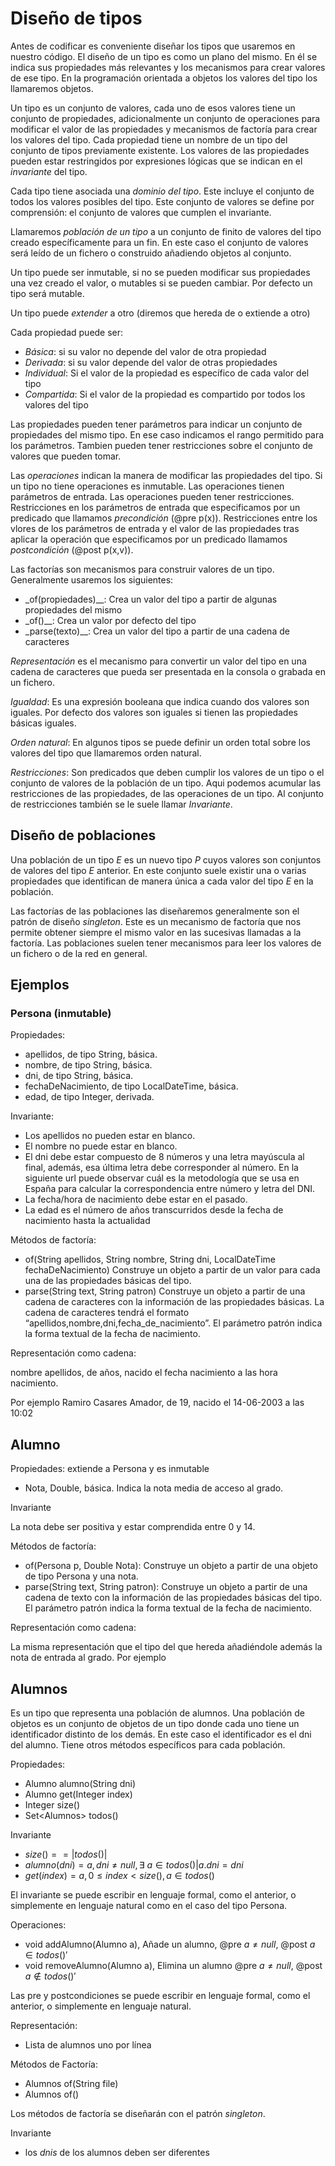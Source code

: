 # Diseño de tipos

Antes de codificar es conveniente diseñar los tipos que usaremos en nuestro código. El diseño de un tipo es como un plano del mismo. En él se indica sus propiedades más relevantes y los mecanismos para crear valores de ese tipo. En la programación orientada a objetos los valores del tipo los llamaremos objetos.

Un tipo es un conjunto de valores, cada uno de esos valores tiene un conjunto de propiedades, adicionalmente un conjunto de operaciones para modificar el valor de las propiedades y mecanismos de factoría para crear los valores del tipo. Cada propiedad tiene un nombre de un tipo del conjunto de tipos previamente existente. Los valores de las propiedades pueden estar restringidos por expresiones lógicas que se indican en el _invariante_ del tipo.

Cada tipo tiene asociada una _dominio del tipo_. Este incluye el conjunto de todos los valores posibles del tipo. Este conjunto de valores se define por comprensión: el conjunto de valores que cumplen el invariante. 

Llamaremos _población de un tipo_ a un conjunto de finito de valores del tipo creado específicamente para un fin. En este caso el conjunto de valores será leído de un fichero o construido añadiendo objetos al conjunto. 

Un tipo puede ser inmutable, si no se pueden modificar sus propiedades una vez creado el valor, o mutables si se pueden cambiar. Por defecto un tipo será mutable.

Un tipo puede _extender_ a otro (diremos que hereda de o extiende a otro)

Cada propiedad puede ser:

- _Básica_: si su valor no depende del valor de otra propiedad
- _Derivada_: si su valor depende del valor de otras propiedades
- _Individual_: Si el valor de la propiedad es específico de cada valor del tipo
- _Compartida_: Si el valor de la propiedad es compartido por todos los valores del tipo

Las propiedades pueden tener parámetros para indicar un conjunto de propiedades del mismo tipo. En ese caso indicamos el rango permitido para los parámetros. Tambien pueden tener restricciones sobre el conjunto de valores que pueden tomar.

Las _operaciones_ indican la manera de modificar las propiedades del tipo. Si un tipo no tiene operaciones es inmutable. Las operaciones tienen parámetros de entrada. Las operaciones pueden tener restricciones. Restricciones en los parámetros de entrada que especificamos por un predicado que llamamos _precondición_ (@pre p(x)). Restricciones entre los vlores de los parámetros de entrada y el valor de las propiedades tras aplicar la operación que especificamos por un predicado llamamos _postcondición_ (@post p(x,v)).

Las factorías son mecanismos para construir valores de un tipo. Generalmente usaremos los siguientes:

- _of(propiedades)__: Crea un valor del tipo a partir de algunas propiedades del mismo
- _of()__: Crea un valor por defecto del tipo
- _parse(texto)__: Crea un valor del tipo a partir de una cadena de caracteres

_Representación_ es el mecanismo para convertir un valor del tipo en una cadena de caracteres que pueda ser presentada en la consola o grabada en un fichero.

_Igualdad_: Es una expresión booleana que indica cuando dos valores son iguales. Por defecto dos valores son iguales si tienen las propiedades básicas iguales.

_Orden natural_: En algunos tipos se puede definir un orden total sobre los valores del tipo que llamaremos orden natural.

_Restricciones_: Son predicados que deben cumplir los valores de un tipo o el conjunto de valores de la población de un tipo. Aqui podemos acumular las restricciones de las propiedades, de las operaciones de un tipo. Al conjunto de restricciones también se le suele llamar _Invariante_.


## Diseño de poblaciones

Una población de un tipo _E_ es un  nuevo tipo _P_ cuyos valores son conjuntos de valores del tipo _E_ anterior. En este conjunto suele existir una o varias propiedades que identifican de manera única a cada valor del tipo _E_ en la población.

Las factorías de las poblaciones las diseñaremos generalmente son el patrón de diseño _singleton_. Este es un mecanismo de factoría que nos permite obtener siempre el mismo valor en las sucesivas llamadas a la factoría. Las poblaciones suelen tener mecanismos para leer los valores de un fichero o de la red en general.

## Ejemplos

### Persona (inmutable)

Propiedades:

- apellidos, de tipo String, básica. 
- nombre, de tipo String, básica. 
- dni, de tipo String, básica. 
- fechaDeNacimiento, de tipo LocalDateTime, básica. 
- edad, de tipo Integer, derivada. 

Invariante:

- Los apellidos no pueden estar en blanco.
- El nombre no puede estar en blanco.
- El dni debe estar compuesto de 8 números y una letra mayúscula al final, además, esa última letra debe corresponder al número. En la siguiente url puede observar cuál es la metodología que se usa en España para calcular la correspondencia entre número y letra del DNI.
- La fecha/hora de nacimiento debe estar en el pasado.
- La edad es el número de años transcurridos desde la fecha de nacimiento hasta la actualidad

Métodos de factoría: 

- of(String apellidos, String nombre, String dni, LocalDateTime fechaDeNacimiento) Construye un objeto a partir de un valor para cada una de las propiedades básicas del tipo. 
- parse(String text, String patron) Construye un objeto a partir de una cadena de caracteres con la información de las propiedades básicas. La cadena de caracteres tendrá el formato “apellidos,nombre,dni,fecha_de_nacimiento”. El parámetro patrón indica la forma textual de la  fecha de nacimiento.

Representación como cadena: 

nombre apellidos, de años, nacido el fecha nacimiento a las hora nacimiento.

Por ejemplo Ramiro Casares Amador, de 19, nacido el 14-06-2003 a las 10:02

## Alumno 

Propiedades: extiende a Persona  y es inmutable

- Nota, Double, básica. Indica la nota media de acceso al grado.

Invariante

 La nota debe ser positiva y estar comprendida entre 0 y 14.

Métodos de factoría: 

- of(Persona p, Double Nota): Construye un objeto a partir de una objeto de tipo Persona y una nota.
- parse(String text, String patron): Construye un objeto a partir de una cadena de texto con la información de las propiedades básicas del tipo. El parámetro patrón indica la forma textual de la  fecha de nacimiento.

Representación como cadena: 

La misma representación que el tipo del que hereda añadiéndole además la nota de entrada al grado.
Por ejemplo

## Alumnos

Es un tipo que representa una población de alumnos. Una población de objetos es un conjunto de objetos de un tipo donde cada uno tiene un identificador distinto de los demás. En este caso el identificador es el dni del alumno. Tiene otros métodos específicos para cada población.

Propiedades:

- Alumno alumno(String dni)
- Alumno get(Integer index)
- Integer size()
- Set\<Alumnos\> todos()

Invariante

- $size() == |todos()|$
- $alumno(dni) = a, dni \neq null, \exists \ a \in todos() | a.dni = dni$
- $get(index) = a, 0 \le index \lt size(), a \in todos()$

El invariante se puede escribir en lenguaje formal, como el anterior, o simplemente en lenguaje natural como en el caso del tipo Persona.

Operaciones:

- void addAlumno(Alumno a), Añade un alumno,  @pre $a \neq null$, @post $a \in todos()'$
- void removeAlumno(Alumno a), Elimina un alumno  @pre $a \neq null$, @post $a \notin todos()'$

Las pre y postcondiciones se puede escribir en lenguaje formal, como el anterior, o simplemente en lenguaje natural.

Representación:

- Lista de alumnos uno por línea

Métodos de Factoría:

- Alumnos of(String file)
- Alumnos of()

Los métodos de factoría se diseñarán con el patrón _singleton_.

Invariante

- los _dnis_ de los alumnos deben ser diferentes




